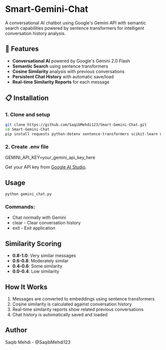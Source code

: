 # Smart-Gemini-Chat

A conversational AI chatbot using Google's Gemini API with semantic search capabilities powered by sentence transformers for intelligent conversation history analysis.

## 🚀 Features

- **Conversational AI** powered by Google's Gemini 2.0 Flash
- **Semantic Search** using sentence transformers
- **Cosine Similarity** analysis with previous conversations
- **Persistent Chat History** with automatic save/load
- **Real-time Similarity Reports** for each message

## 📋 Installation

### 1. Clone and setup
```bash
git clone https://github.com/SaqibMehdi123/Smart-Gemini-Chat.git
cd Smart-Gemini-Chat
pip install requests python-dotenv sentence-transformers scikit-learn numpy
```
### 2. Create .env file

GEMINI_API_KEY=your_gemini_api_key_here

Get your API key from [Google AI Studio](https://aistudio.google.com/apikey).

## Usage
```bash
python gemini_chat.py
```
### Commands:

- Chat normally with Gemini
- clear - Clear conversation history
- exit - Exit application

## Similarity Scoring

- **0.8-1.0**: Very similar messages
- **0.6-0.8**: Moderately similar
- **0.4-0.6**: Some similarity
- **0.0-0.4**: Low similarity

## How It Works

1. Messages are converted to embeddings using sentence transformers
2. Cosine similarity is calculated against conversation history
3. Real-time similarity reports show related previous conversations
4. Chat history is automatically saved and loaded

## Author
Saqib Mehdi - @SaqibMehdi123
